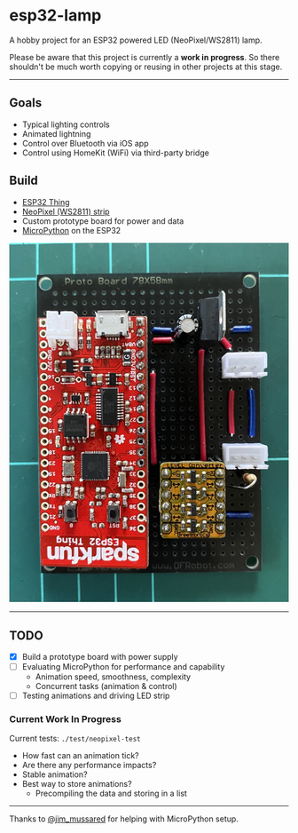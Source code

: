 # esp32-lamp

A hobby project for an ESP32 powered LED (NeoPixel/WS2811) lamp.

Please be aware that this project is currently a **work in progress**. So there shouldn't be much worth copying or reusing in other projects at this stage.

---

## Goals

- Typical lighting controls
- Animated lightning
- Control over Bluetooth via iOS app
- Control using HomeKit (WiFi) via third-party bridge

## Build

- [ESP32 Thing](https://www.sparkfun.com/products/13907)
- [NeoPixel (WS2811) strip](https://www.adafruit.com/product/3869)
- Custom prototype board for power and data
- [MicroPython](http://micropython.org) on the ESP32

![A photo of the prototype board](/other/board-v1.jpg)

---

## TODO

- [x] Build a prototype board with power supply
- [ ] Evaluating MicroPython for performance and capability
  - Animation speed, smoothness, complexity
  - Concurrent tasks (animation & control)
- [ ] Testing animations and driving LED strip

### Current Work In Progress

Current tests: `./test/neopixel-test`

- How fast can an animation tick?
- Are there any performance impacts?
- Stable animation?
- Best way to store animations?
  - Precompiling the data and storing in a list

---

Thanks to [@jim_mussared](https://twitter.com/jim_mussared) for helping with MicroPython setup.
